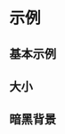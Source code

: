 # 示例

## 基本示例

<code src="./demos/basic.tsx"></code>

## 大小

<code src="./demos/size.tsx"></code>

## 暗黑背景

<code src="./demos/dark.tsx" background="rgba(26, 38, 61, 0.85)"></code>
